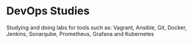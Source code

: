 # DevOps Studies
Studying and doing labs for tools such as: Vagrant, Ansible, Git, Docker, Jenkins, Sonarqube, Prometheus, Grafana and Kubernetes
